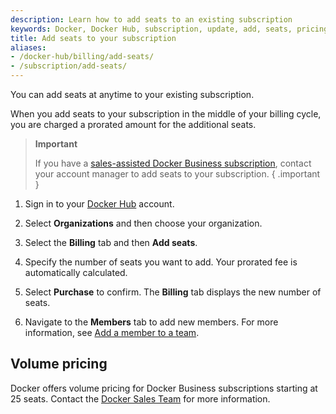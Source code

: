 ```yaml
---
description: Learn how to add seats to an existing subscription
keywords: Docker, Docker Hub, subscription, update, add, seats, pricing, docker core
title: Add seats to your subscription
aliases:
- /docker-hub/billing/add-seats/
- /subscription/add-seats/
---
```


You can add seats at anytime to your existing subscription.

When you add seats to your subscription in the middle of your billing cycle, you are charged a prorated amount for the additional seats.

>**Important**
>
>If you have a [sales-assisted Docker Business subscription](details.md#sales-assisted), contact your account manager to add seats to your subscription. 
{ .important }

1. Sign in to your [Docker Hub](https://hub.docker.com) account.

2. Select **Organizations** and then choose your organization.

3. Select the **Billing** tab and then **Add seats**.

4. Specify the number of seats you want to add. 
    Your prorated fee is automatically calculated.

5. Select **Purchase** to confirm. 
    The **Billing** tab displays the new number of seats. 

6. Navigate to the **Members** tab to add new members. For more information, see [Add a member to a team](../../admin/organization/members.md#add-a-member-to-a-team).

## Volume pricing

Docker offers volume pricing for Docker Business subscriptions starting at 25 seats. Contact the [Docker Sales Team](https://www.docker.com/pricing/contact-sales/) for more information.
